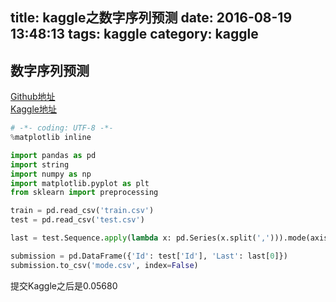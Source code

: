 title: kaggle之数字序列预测
date: 2016-08-19 13:48:13
tags: kaggle
category: kaggle
---

## 数字序列预测

[Github地址](https://github.com/lijingpeng/kaggle/tree/master/competitions/Sequence)     
[Kaggle地址](https://www.kaggle.com/c/integer-sequence-learning)


```python
# -*- coding: UTF-8 -*-
%matplotlib inline

import pandas as pd
import string
import numpy as np
import matplotlib.pyplot as plt
from sklearn import preprocessing
```


```python
train = pd.read_csv('train.csv')
test = pd.read_csv('test.csv')
```


```python
last = test.Sequence.apply(lambda x: pd.Series(x.split(','))).mode(axis=1).fillna(0)

```

```python
submission = pd.DataFrame({'Id': test['Id'], 'Last': last[0]})
submission.to_csv('mode.csv', index=False)
```

提交Kaggle之后是0.05680
